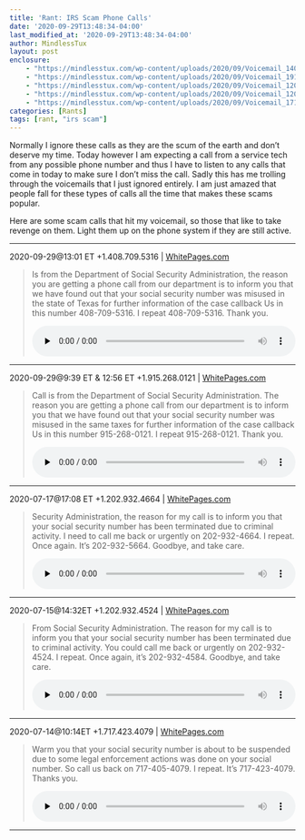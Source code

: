 ```yaml
---
title: 'Rant: IRS Scam Phone Calls'
date: '2020-09-29T13:48:34-04:00'
last_modified_at: '2020-09-29T13:48:34-04:00'
author: MindlessTux
layout: post
enclosure:
    - "https://mindlesstux.com/wp-content/uploads/2020/09/Voicemail_14087095316_20200929.mp3\r\n57298\r\naudio/mpeg\r\n"
    - "https://mindlesstux.com/wp-content/uploads/2020/09/Voicemail_19152680121_20200929.mp3\r\n54791\r\naudio/mpeg\r\n"
    - "https://mindlesstux.com/wp-content/uploads/2020/09/Voicemail_12029324664_20200717.mp3\r\n58970\r\naudio/mpeg\r\n"
    - "https://mindlesstux.com/wp-content/uploads/2020/09/Voicemail_12029324524_20200715.mp3\r\n58866\r\naudio/mpeg\r\n"
    - "https://mindlesstux.com/wp-content/uploads/2020/09/Voicemail_17174234079_20200714.mp3\r\n41834\r\naudio/mpeg\r\n"
categories: [Rants]
tags: [rant, "irs scam"]
---
```


Normally I ignore these calls as they are the scum of the earth and don’t deserve my time. Today however I am expecting a call from a service tech from any possible phone number and thus I have to listen to any calls that come in today to make sure I don’t miss the call. Sadly this has me trolling through the voicemails that I just ignored entirely. I am just amazed that people fall for these types of calls all the time that makes these scams popular.

<!--readmore-->

Here are some scam calls that hit my voicemail, so those that like to take revenge on them. Light them up on the phone system if they are still active.

- - - - - -

2020-09-29@13:01 ET +1.408.709.5316 | [WhitePages.com](https://www.whitepages.com/phone/1-408-709-5316)

> Is from the Department of Social Security Administration, the reason you are getting a phone call from our department is to inform you that we have found out that your social security number was misused in the state of Texas for further information of the case callback Us in this number 408-709-5316. I repeat 408-709-5316. Thank you.
> 
> <audio class="wp-audio-shortcode" controls="controls" id="audio-8131-1" preload="none" style="width: 100%;"><source src="/assets/uploads/2020/09/Voicemail_14087095316_20200929.mp3?_=1" type="audio/mpeg"></source>[/assets/uploads/2020/09/Voicemail\_14087095316\_20200929.mp3](/assets/uploads/2020/09/Voicemail_14087095316_20200929.mp3)</audio>

- - - - - -

2020-09-29@9:39 ET &amp; 12:56 ET +1.915.268.0121 | [WhitePages.com](https://www.whitepages.com/phone/1-915-268-0121)

> Call is from the Department of Social Security Administration. The reason you are getting a phone call from our department is to inform you that we have found out that your social security number was misused in the same taxes for further information of the case callback Us in this number 915-268-0121. I repeat 915-268-0121. Thank you.
> 
> <audio class="wp-audio-shortcode" controls="controls" id="audio-8131-2" preload="none" style="width: 100%;"><source src="/assets/uploads/2020/09/Voicemail_19152680121_20200929.mp3?_=2" type="audio/mpeg"></source>[/assets/uploads/2020/09/Voicemail\_19152680121\_20200929.mp3](/assets/uploads/2020/09/Voicemail_19152680121_20200929.mp3)</audio>

- - - - - -

2020-07-17@17:08 ET +1.202.932.4664 | [WhitePages.com](https://www.whitepages.com/phone/1-202-932-4664)

> Security Administration, the reason for my call is to inform you that your social security number has been terminated due to criminal activity. I need to call me back or urgently on 202-932-4664. I repeat. Once again. It’s 202-932-5664. Goodbye, and take care.
> 
> <audio class="wp-audio-shortcode" controls="controls" id="audio-8131-3" preload="none" style="width: 100%;"><source src="/assets/uploads/2020/09/Voicemail_12029324664_20200717.mp3?_=3" type="audio/mpeg"></source>[/assets/uploads/2020/09/Voicemail\_12029324664\_20200717.mp3](/assets/uploads/2020/09/Voicemail_12029324664_20200717.mp3)</audio>

- - - - - -

2020-07-15@14:32ET +1.202.932.4524 | [WhitePages.com](https://www.whitepages.com/phone/1-202-932-4524)

> From Social Security Administration. The reason for my call is to inform you that your social security number has been terminated due to criminal activity. You could call me back or urgently on 202-932-4524. I repeat. Once again, it’s 202-932-4584. Goodbye, and take care.
> 
> <audio class="wp-audio-shortcode" controls="controls" id="audio-8131-4" preload="none" style="width: 100%;"><source src="/assets/uploads/2020/09/Voicemail_12029324524_20200715.mp3?_=4" type="audio/mpeg"></source>[/assets/uploads/2020/09/Voicemail\_12029324524\_20200715.mp3](/assets/uploads/2020/09/Voicemail_12029324524_20200715.mp3)</audio>

- - - - - -

2020-07-14@10:14ET +1.717.423.4079 | [WhitePages.com](https://www.whitepages.com/phone/1-717-423-4079)

> Warm you that your social security number is about to be suspended due to some legal enforcement actions was done on your social number. So call us back on 717-405-4079. I repeat. It’s 717-423-4079. Thanks you.
> 
> <audio class="wp-audio-shortcode" controls="controls" id="audio-8131-5" preload="none" style="width: 100%;"><source src="/assets/uploads/2020/09/Voicemail_17174234079_20200714.mp3?_=5" type="audio/mpeg"></source>[/assets/uploads/2020/09/Voicemail\_17174234079\_20200714.mp3](/assets/uploads/2020/09/Voicemail_17174234079_20200714.mp3)</audio>

- - - - - -